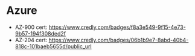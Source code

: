 # Azure
* AZ-900 cert: https://www.credly.com/badges/f8a3e549-9f15-4e73-9b57-194f308ded2f
* AZ-204 cert: https://www.credly.com/badges/06b1b9e7-8abd-40b4-818c-101baeb5655d/public_url
